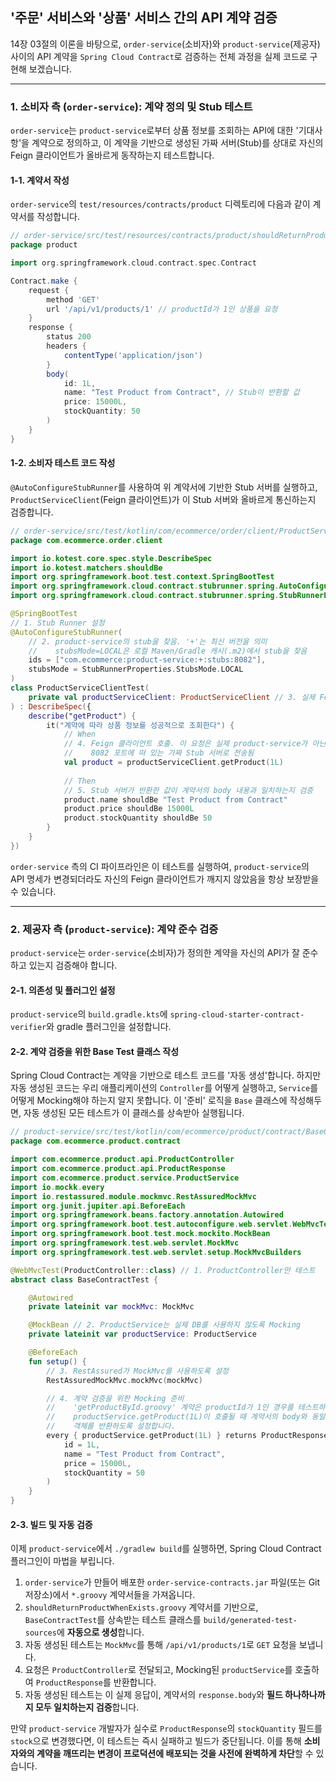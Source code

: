 ## '주문' 서비스와 '상품' 서비스 간의 API 계약 검증

14장 03절의 이론을 바탕으로, `order-service`(소비자)와 `product-service`(제공자) 사이의 API 계약을 `Spring Cloud Contract`로 검증하는 전체 과정을 실제 코드로 구현해 보겠습니다.

-----

### 1\. 소비자 측 (`order-service`): 계약 정의 및 Stub 테스트

`order-service`는 `product-service`로부터 상품 정보를 조회하는 API에 대한 '기대사항'을 계약으로 정의하고, 이 계약을 기반으로 생성된 가짜 서버(Stub)를 상대로 자신의 Feign 클라이언트가 올바르게 동작하는지 테스트합니다.

#### 1-1. 계약서 작성

`order-service`의 `test/resources/contracts/product` 디렉토리에 다음과 같이 계약서를 작성합니다.

```groovy
// order-service/src/test/resources/contracts/product/shouldReturnProductWhenExists.groovy
package product

import org.springframework.cloud.contract.spec.Contract

Contract.make {
    request {
        method 'GET'
        url '/api/v1/products/1' // productId가 1인 상품을 요청
    }
    response {
        status 200
        headers {
            contentType('application/json')
        }
        body(
            id: 1L,
            name: "Test Product from Contract", // Stub이 반환할 값
            price: 15000L,
            stockQuantity: 50
        )
    }
}
```

#### 1-2. 소비자 테스트 코드 작성

`@AutoConfigureStubRunner`를 사용하여 위 계약서에 기반한 Stub 서버를 실행하고, `ProductServiceClient`(Feign 클라이언트)가 이 Stub 서버와 올바르게 통신하는지 검증합니다.

```kotlin
// order-service/src/test/kotlin/com/ecommerce/order/client/ProductServiceClientTest.kt
package com.ecommerce.order.client

import io.kotest.core.spec.style.DescribeSpec
import io.kotest.matchers.shouldBe
import org.springframework.boot.test.context.SpringBootTest
import org.springframework.cloud.contract.stubrunner.spring.AutoConfigureStubRunner
import org.springframework.cloud.contract.stubrunner.spring.StubRunnerProperties

@SpringBootTest
// 1. Stub Runner 설정
@AutoConfigureStubRunner(
    // 2. product-service의 stub을 찾음. '+'는 최신 버전을 의미
    //    stubsMode=LOCAL은 로컬 Maven/Gradle 캐시(.m2)에서 stub을 찾음
    ids = ["com.ecommerce:product-service:+:stubs:8082"],
    stubsMode = StubRunnerProperties.StubsMode.LOCAL
)
class ProductServiceClientTest(
    private val productServiceClient: ProductServiceClient // 3. 실제 Feign 클라이언트 주입
) : DescribeSpec({
    describe("getProduct") {
        it("계약에 따라 상품 정보를 성공적으로 조회한다") {
            // When
            // 4. Feign 클라이언트 호출. 이 요청은 실제 product-service가 아닌,
            //    8082 포트에 떠 있는 가짜 Stub 서버로 전송됨
            val product = productServiceClient.getProduct(1L)
            
            // Then
            // 5. Stub 서버가 반환한 값이 계약서의 body 내용과 일치하는지 검증
            product.name shouldBe "Test Product from Contract"
            product.price shouldBe 15000L
            product.stockQuantity shouldBe 50
        }
    }
})
```

`order-service` 측의 CI 파이프라인은 이 테스트를 실행하여, `product-service`의 API 명세가 변경되더라도 자신의 Feign 클라이언트가 깨지지 않았음을 항상 보장받을 수 있습니다.

-----

### 2\. 제공자 측 (`product-service`): 계약 준수 검증

`product-service`는 `order-service`(소비자)가 정의한 계약을 자신의 API가 잘 준수하고 있는지 검증해야 합니다.

#### 2-1. 의존성 및 플러그인 설정

`product-service`의 `build.gradle.kts`에 `spring-cloud-starter-contract-verifier`와 gradle 플러그인을 설정합니다.

#### 2-2. 계약 검증을 위한 Base Test 클래스 작성

Spring Cloud Contract는 계약을 기반으로 테스트 코드를 '자동 생성'합니다. 하지만 자동 생성된 코드는 우리 애플리케이션의 `Controller`를 어떻게 실행하고, `Service`를 어떻게 Mocking해야 하는지 알지 못합니다. 이 '준비' 로직을 `Base` 클래스에 작성해두면, 자동 생성된 모든 테스트가 이 클래스를 상속받아 실행됩니다.

```kotlin
// product-service/src/test/kotlin/com/ecommerce/product/contract/BaseContractTest.kt
package com.ecommerce.product.contract

import com.ecommerce.product.api.ProductController
import com.ecommerce.product.api.ProductResponse
import com.ecommerce.product.service.ProductService
import io.mockk.every
import io.restassured.module.mockmvc.RestAssuredMockMvc
import org.junit.jupiter.api.BeforeEach
import org.springframework.beans.factory.annotation.Autowired
import org.springframework.boot.test.autoconfigure.web.servlet.WebMvcTest
import org.springframework.boot.test.mock.mockito.MockBean
import org.springframework.test.web.servlet.MockMvc
import org.springframework.test.web.servlet.setup.MockMvcBuilders

@WebMvcTest(ProductController::class) // 1. ProductController만 테스트
abstract class BaseContractTest {

    @Autowired
    private lateinit var mockMvc: MockMvc

    @MockBean // 2. ProductService는 실제 DB를 사용하지 않도록 Mocking
    private lateinit var productService: ProductService

    @BeforeEach
    fun setup() {
        // 3. RestAssured가 MockMvc를 사용하도록 설정
        RestAssuredMockMvc.mockMvc(mockMvc)

        // 4. 계약 검증을 위한 Mocking 준비
        //    'getProductById.groovy' 계약은 productId가 1인 경우를 테스트하므로,
        //    productService.getProduct(1L)이 호출될 때 계약서의 body와 동일한
        //    객체를 반환하도록 설정합니다.
        every { productService.getProduct(1L) } returns ProductResponse(
            id = 1L,
            name = "Test Product from Contract",
            price = 15000L,
            stockQuantity = 50
        )
    }
}
```

#### 2-3. 빌드 및 자동 검증

이제 `product-service`에서 `./gradlew build`를 실행하면, Spring Cloud Contract 플러그인이 마법을 부립니다.

1.  `order-service`가 만들어 배포한 `order-service-contracts.jar` 파일(또는 Git 저장소)에서 `*.groovy` 계약서들을 가져옵니다.
2.  `shouldReturnProductWhenExists.groovy` 계약서를 기반으로, `BaseContractTest`를 상속받는 테스트 클래스를 `build/generated-test-sources`에 **자동으로 생성**합니다.
3.  자동 생성된 테스트는 `MockMvc`를 통해 `/api/v1/products/1`로 `GET` 요청을 보냅니다.
4.  요청은 `ProductController`로 전달되고, Mocking된 `productService`를 호출하여 `ProductResponse`를 반환합니다.
5.  자동 생성된 테스트는 이 실제 응답이, 계약서의 `response.body`와 **필드 하나하나까지 모두 일치하는지 검증**합니다.

만약 `product-service` 개발자가 실수로 `ProductResponse`의 `stockQuantity` 필드를 `stock`으로 변경했다면, 이 테스트는 즉시 실패하고 빌드가 중단됩니다. 이를 통해 **소비자와의 계약을 깨뜨리는 변경이 프로덕션에 배포되는 것을 사전에 완벽하게 차단**할 수 있습니다.